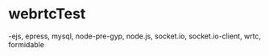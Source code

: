 # webrtcTest

-ejs, epress, mysql, node-pre-gyp, node.js, socket.io, socket.io-client, wrtc, formidable